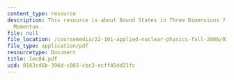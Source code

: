 ```yaml
---
content_type: resource
description: This resource is about Bound States in Three Dimensions ? Orbital Angular
  Momentum.
file: null
file_location: /coursemedia/22-101-applied-nuclear-physics-fall-2006/0163cd6b396dc865cbc3ecff45dd21fc_lec04.pdf
file_type: application/pdf
resourcetype: Document
title: lec04.pdf
uid: 0163cd6b-396d-c865-cbc3-ecff45dd21fc
---
```

